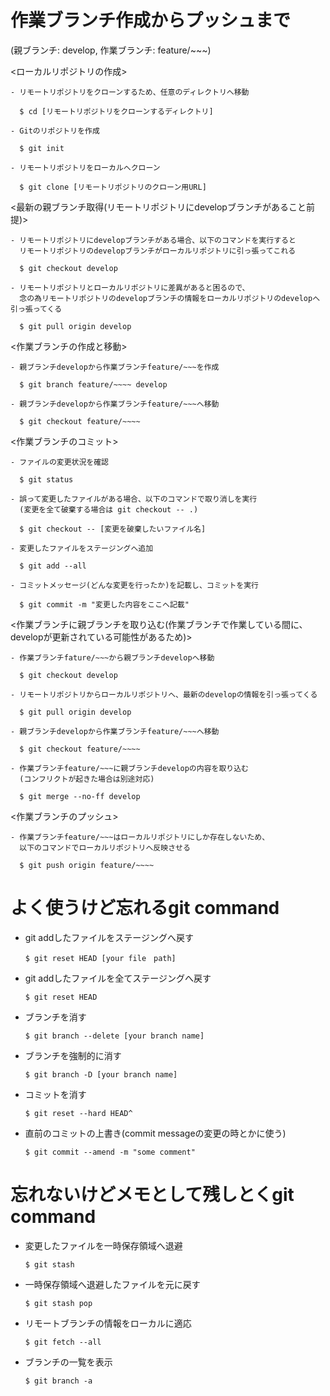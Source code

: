 # 作業ブランチ作成からプッシュまで
(親ブランチ: develop, 作業ブランチ: feature/~~~)

<ローカルリポジトリの作成>

    - リモートリポジトリをクローンするため、任意のディレクトリへ移動

      $ cd [リモートリポジトリをクローンするディレクトリ]

    - Gitのリポジトリを作成

      $ git init

    - リモートリポジトリをローカルへクローン

      $ git clone [リモートリポジトリのクローン用URL]

<最新の親ブランチ取得(リモートリポジトリにdevelopブランチがあること前提)>

    - リモートリポジトリにdevelopブランチがある場合、以下のコマンドを実行すると
      リモートリポジトリのdevelopブランチがローカルリポジトリに引っ張ってこれる

      $ git checkout develop
    
    - リモートリポジトリとローカルリポジトリに差異があると困るので、
      念の為リモートリポジトリのdevelopブランチの情報をローカルリポジトリのdevelopへ引っ張ってくる
    
      $ git pull origin develop

<作業ブランチの作成と移動>

    - 親ブランチdevelopから作業ブランチfeature/~~~を作成

      $ git branch feature/~~~~ develop
    
    - 親ブランチdevelopから作業ブランチfeature/~~~へ移動
    
      $ git checkout feature/~~~~

<作業ブランチのコミット>

    - ファイルの変更状況を確認
    
      $ git status

    - 誤って変更したファイルがある場合、以下のコマンドで取り消しを実行
      (変更を全て破棄する場合は git checkout -- .)

      $ git checkout -- [変更を破棄したいファイル名]

    - 変更したファイルをステージングへ追加

      $ git add --all

    - コミットメッセージ(どんな変更を行ったか)を記載し、コミットを実行

      $ git commit -m "変更した内容をここへ記載"

<作業ブランチに親ブランチを取り込む(作業ブランチで作業している間に、developが更新されている可能性があるため)>

    - 作業ブランチfature/~~~から親ブランチdevelopへ移動

      $ git checkout develop
    
    - リモートリポジトリからローカルリポジトリへ、最新のdevelopの情報を引っ張ってくる
    
      $ git pull origin develop
    
    - 親ブランチdevelopから作業ブランチfeature/~~~へ移動
    
      $ git checkout feature/~~~~
    
    - 作業ブランチfeature/~~~に親ブランチdevelopの内容を取り込む
      (コンフリクトが起きた場合は別途対応)
    
      $ git merge --no-ff develop

<作業ブランチのプッシュ>

    - 作業ブランチfeature/~~~はローカルリポジトリにしか存在しないため、
      以下のコマンドでローカルリポジトリへ反映させる
    
      $ git push origin feature/~~~~

# よく使うけど忘れるgit command

- git addしたファイルをステージングへ戻す

      $ git reset HEAD [your file　path]

- git addしたファイルを全てステージングへ戻す
	  
      $ git reset HEAD

- ブランチを消す

      $ git branch --delete [your branch name]

- ブランチを強制的に消す

      $ git branch -D [your branch name]

- コミットを消す

      $ git reset --hard HEAD^

- 直前のコミットの上書き(commit messageの変更の時とかに使う)

      $ git commit --amend -m "some comment"

# 忘れないけどメモとして残しとくgit command

- 変更したファイルを一時保存領域へ退避

      $ git stash

- 一時保存領域へ退避したファイルを元に戻す

      $ git stash pop

- リモートブランチの情報をローカルに適応

      $ git fetch --all

- ブランチの一覧を表示

      $ git branch -a
